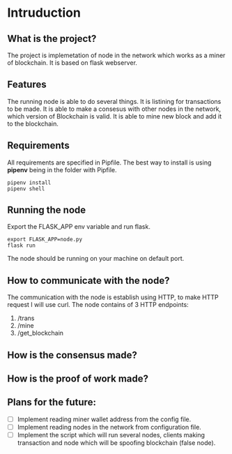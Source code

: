 # Intruduction

## What is the project?

The project is implemetation of node in the network which works as a miner of blockchain. It is based on flask webserver.

## Features

The running node is able to do several things.
It is listining for transactions to be made.
It is able to make a consesus with other nodes in the network, which version of Blockchain is valid.
It is able to mine new block and add it to the blockchain.

## Requirements

All requirements are specified in Pipfile. The best way to install is using **pipenv** being in the folder with Pipfile.

```
pipenv install
pipenv shell
```

## Running the node

Export the FLASK_APP env variable and run flask.

```
export FLASK_APP=node.py
flask run
```

The node should be running on your machine on default port.

## How to communicate with the node?

The communication with the node is establish using HTTP, to make HTTP request I will use curl. The node contains of 3 HTTP endpoints:
1. /trans
2. /mine
3. /get_blockchain

## How is the consensus made?

## How is the proof of work made?

## Plans for the future:

- [ ] Implement reading miner wallet address from the config file.
- [ ] Implement reading nodes in the network from configuration file.
- [ ] Implement the script which will run several nodes, clients making transaction and node which will be spoofing blockchain (false node).
